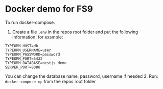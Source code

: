 # Docker demo for FS9
To run docker-compose:
1. Create a file `.env` in the repos root folder and put the following information, for example:
```
TYPEORM_HOST=db
TYPEORM_USERNAME=user
TYPEORM_PASSWORD=password
TYPEORM_PORT=5432
TYPEORM_DATABASE=nestjs_demo
SERVER_PORT=8080
```
You can change the database name, password, username if needed
2. Run: `docker-compose up` from the repos root folder
